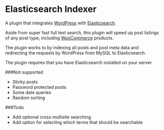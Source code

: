 Elasticsearch Indexer
=========

A plugin that integrates [WordPress](https://github.com/WordPress/WordPress) with [Elasticsearch](https://www.elastic.co/products/elasticsearch).

Aside from super fast full text search, this plugin will speed up post listings of any post type, including [WooCommerce](http://www.woothemes.com/woocommerce/) products.

The plugin works to by indexing all posts and post meta data and redirecting the requests by WordPress from MySQL to Elasticsearch.

The plugin requires that you have Elasticsearch installed on your server

###Not supported
 - Sticky posts
 - Password protected posts
 - Some date queries
 - Random sorting

###Todo
 - Add optional cross multisite searching
 - Add option for selecting which terms that should be searchable
